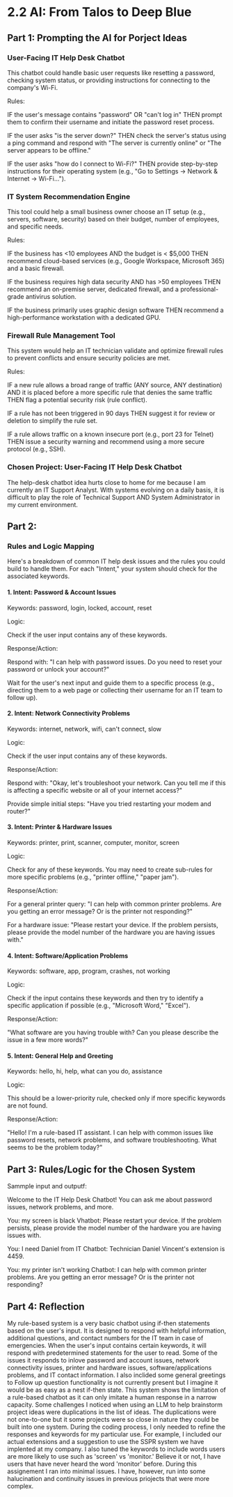 # 2.2 AI: From Talos to Deep Blue
## Part 1: Prompting the AI for Porject Ideas
### User-Facing IT Help Desk Chatbot
This chatbot could handle basic user requests like resetting a password, checking system status, or providing instructions for connecting to the company's Wi-Fi.

Rules:

IF the user's message contains "password" OR "can't log in" THEN prompt them to confirm their username and initiate the password reset process.

IF the user asks "is the server down?" THEN check the server's status using a ping command and respond with "The server is currently online" or "The server appears to be offline."

IF the user asks "how do I connect to Wi-Fi?" THEN provide step-by-step instructions for their operating system (e.g., "Go to Settings -> Network & Internet -> Wi-Fi...").


### IT System Recommendation Engine
This tool could help a small business owner choose an IT setup (e.g., servers, software, security) based on their budget, number of employees, and specific needs.

Rules:

IF the business has <10 employees AND the budget is < $5,000 THEN recommend cloud-based services (e.g., Google Workspace, Microsoft 365) and a basic firewall.

IF the business requires high data security AND has >50 employees THEN recommend an on-premise server, dedicated firewall, and a professional-grade antivirus solution.

IF the business primarily uses graphic design software THEN recommend a high-performance workstation with a dedicated GPU.

### Firewall Rule Management Tool
This system would help an IT technician validate and optimize firewall rules to prevent conflicts and ensure security policies are met.

Rules:

IF a new rule allows a broad range of traffic (ANY source, ANY destination) AND it is placed before a more specific rule that denies the same traffic THEN flag a potential security risk (rule conflict).

IF a rule has not been triggered in 90 days THEN suggest it for review or deletion to simplify the rule set.

IF a rule allows traffic on a known insecure port (e.g., port 23 for Telnet) THEN issue a security warning and recommend using a more secure protocol (e.g., SSH).

### Chosen Project: User-Facing IT Help Desk Chatbot
The help-desk chatbot idea hurts close to home for me because I am currently an IT Support Analyst. With systems evolving on a daily basis, it is difficult to play the role of Technical Support AND System Administrator in my current environment.

## Part 2: 

### Rules and Logic Mapping
Here's a breakdown of common IT help desk issues and the rules you could build to handle them. For each "Intent," your system should check for the associated keywords.

#### 1. Intent: Password & Account Issues

Keywords: password, login, locked, account, reset

Logic:

Check if the user input contains any of these keywords.

Response/Action:

Respond with: "I can help with password issues. Do you need to reset your password or unlock your account?"

Wait for the user's next input and guide them to a specific process (e.g., directing them to a web page or collecting their username for an IT team to follow up).

#### 2. Intent: Network Connectivity Problems

Keywords: internet, network, wifi, can't connect, slow

Logic:

Check if the user input contains any of these keywords.

Response/Action:

Respond with: "Okay, let's troubleshoot your network. Can you tell me if this is affecting a specific website or all of your internet access?"

Provide simple initial steps: "Have you tried restarting your modem and router?"

#### 3. Intent: Printer & Hardware Issues

Keywords: printer, print, scanner, computer, monitor, screen

Logic:

Check for any of these keywords. You may need to create sub-rules for more specific problems (e.g., "printer offline," "paper jam").

Response/Action:

For a general printer query: "I can help with common printer problems. Are you getting an error message? Or is the printer not responding?"

For a hardware issue: "Please restart your device. If the problem persists, please provide the model number of the hardware you are having issues with."

#### 4. Intent: Software/Application Problems

Keywords: software, app, program, crashes, not working

Logic:

Check if the input contains these keywords and then try to identify a specific application if possible (e.g., "Microsoft Word," "Excel").

Response/Action:

"What software are you having trouble with? Can you please describe the issue in a few more words?"

#### 5. Intent: General Help and Greeting

Keywords: hello, hi, help, what can you do, assistance

Logic:

This should be a lower-priority rule, checked only if more specific keywords are not found.

Response/Action:

"Hello! I'm a rule-based IT assistant. I can help with common issues like password resets, network problems, and software troubleshooting. What seems to be the problem today?"

## Part 3: Rules/Logic for the Chosen System

Sammple input and outputf:

Welcome to the IT Help Desk Chatbot!
You can ask me about password issues, network problems, and more.

You: my screen is black
Vhatbot: Please restart your device. If the problem persists, please provide the model number of the hardware you are having issues with.

You: I need Daniel from IT
Chatbot: Technician Daniel Vincent's extension is 4459.

You: my printer isn't working
Chatbot: I can help with common printer problems. Are you getting an error message? Or is the printer not responding?

## Part 4: Reflection

My rule-based system is a very basic chatbot using if-then statements based on the user's input. It is designed to respond with helpful information, additional questions, and contact numbers for the IT team in case of emergencies. When the user's input contains certain keywords, it will respond with predetermined statements for the user to read. Some of the issues it responds to inlove password and account issues, network connectivity issues, printer and hardware issues, software/applications problems, and IT contact information. I also inclided some general greetings to Follow up question functionality is not currently present but I imagine it would be as easy as a nest if-then state. This system shows the limitation of a rule-based chatbot as it can only imitate a human response in a narrow capacity. Some challenges I noticed when using an LLM to help brainstorm project ideas were duplications in the list of ideas. The duplications were not one-to-one but it some projects were so close in nature they could be built into one system. During the coding process, I only needed to refine the responses and keywords for my particular use. For example, I included our actual extensions and a suggestion to use the SSPR system we have implented at my company. I also tuned the keywords to include words users are more likely to use such as 'screen' vs 'monitor.' Believe it or not, I have users that have never heard the word 'monitor' before. During this assignement I ran into minimal issues. I have, however, run into some halucination and continuity issues in previous priojects that were more complex.